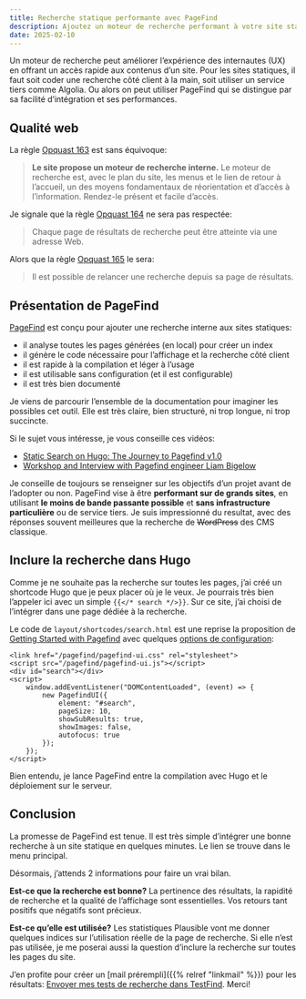 ```yaml
---
title: Recherche statique performante avec PageFind
description: Ajoutez un moteur de recherche performant à votre site statique avec PageFind. Facile à intégrer, léger et sans services tiers, il est idéal pour Hugo et d’autres générateurs statiques.
date: 2025-02-10
---
```


Un moteur de recherche peut améliorer l’expérience des internautes (UX) en offrant un accès rapide aux contenus d’un site.
Pour les sites statiques, il faut soit coder une recherche côté client à la main, soit utiliser un service tiers comme Algolia.
Ou alors on peut utiliser PageFind qui se distingue par sa facilité d’intégration et ses performances.

## Qualité web

La règle [Opquast 163](https://checklists.opquast.com/fr/assurance-qualite-web/le-site-propose-un-moteur-de-recherche-interne) est sans équivoque:

> **Le site propose un moteur de recherche interne.**
> Le moteur de recherche est, avec le plan du site, les menus et le lien de retour à l’accueil, un des moyens fondamentaux de réorientation et d’accès à l’information. Rendez-le présent et facile d’accès.

Je signale que la règle [Opquast 164](https://checklists.opquast.com/fr/assurance-qualite-web/chaque-page-de-resultats-de-recherche-peut-etre-atteint-via-une-adresse-web) ne sera pas respectée:

> Chaque page de résultats de recherche peut être atteinte via une adresse Web.

Alors que la règle [Opquast 165](https://checklists.opquast.com/fr/assurance-qualite-web/il-est-possible-de-relancer-une-recherche-depuis-sa-page-de-resultats) le sera:

> Il est possible de relancer une recherche depuis sa page de résultats.

## Présentation de PageFind

[PageFind](https://pagefind.app/) est conçu pour ajouter une recherche interne aux sites statiques:

- il analyse toutes les pages générées (en local) pour créer un index
- il génère le code nécessaire pour l’affichage et la recherche côté client
- il est rapide à la compilation et léger à l’usage
- il est utilisable sans configuration (et il est configurable)
- il est très bien documenté

Je viens de parcourir l’ensemble de la documentation pour imaginer les possibles cet outil.
Elle est très claire, bien structuré, ni trop longue, ni trop succincte.

Si le sujet vous intéresse, je vous conseille ces vidéos:

- [Static Search on Hugo: The Journey to Pagefind v1.0](https://www.youtube.com/watch?v=WgoBoX4qTk8)
- [Workshop and Interview with Pagefind engineer Liam Bigelow](https://www.youtube.com/watch?v=wb6tD2gDv2c)

Je conseille de toujours se renseigner sur les objectifs d’un projet avant de l’adopter ou non.
PageFind vise à être **performant sur de grands sites**, en utilisant **le moins de bande passante possible** et **sans infrastructure particulière** ou de service tiers.
Je suis impressionné du resultat, avec des réponses souvent meilleures que la recherche de ~~WordPress~~ des CMS classique.

## Inclure la recherche dans Hugo

Comme je ne souhaite pas la recherche sur toutes les pages, j’ai créé un shortcode Hugo que je peux placer où je le veux.
Je pourrais très bien l’appeler ici avec un simple `{{</* search */>}}`.
 Sur ce site, j’ai choisi de l’intégrer dans une page dédiée à la recherche.

Le code de `layout/shortcodes/search.html` est une reprise la proposition de [Getting Started with Pagefind](https://pagefind.app/docs/) avec quelques [options de configuration](https://pagefind.app/docs/ui/):

```
<link href="/pagefind/pagefind-ui.css" rel="stylesheet">
<script src="/pagefind/pagefind-ui.js"></script>
<div id="search"></div>
<script>
    window.addEventListener("DOMContentLoaded", (event) => {
        new PagefindUI({
            element: "#search",
            pageSize: 10,
            showSubResults: true,
            showImages: false,
            autofocus: true
        });
    });
</script>
```

Bien entendu, je lance PageFind entre la compilation avec Hugo et le déploiement sur le serveur.

## Conclusion

La promesse de PageFind est tenue.
Il est très simple d’intégrer une bonne recherche à un site statique en quelques minutes.
Le lien se trouve dans le menu principal.

Désormais, j’attends 2 informations pour faire un vrai bilan.

**Est-ce que la recherche est bonne?**
La pertinence des résultats, la rapidité de recherche et la qualité de l’affichage sont essentielles.
Vos retours tant positifs que négatifs sont précieux.

**Est-ce qu’elle est utilisée?**
Les statistiques Plausible vont me donner quelques indices sur l’utilisation réelle de la page de recherche.
Si elle n’est pas utilisée, je me poserai aussi la question d’inclure la recherche sur toutes les pages du site.

J’en profite pour créer un [mail prérempli]({{% relref "linkmail" %}}) pour les résultats: [Envoyer mes tests de recherche dans TestFind](mailto:hello+2025@nicolasfriedli.ch?subject=Test%20de%20PageFind&body=Hello%2C%0D%0A%0D%0AJe%20viens%20de%20tester%20un%20peu%20PageFind%20sur%20ton%20site%20et%20voici%20ce%20que%20je%20peux%20en%20dire.%0D%0A%0D%0AC’est%20globalement%3A%20excellent%20%2F%20bon%20%2F%20moyen%20%2F%20mauvais%20%2F%20non%20fonctionnel%0D%0A%0D%0AExemples%20de%20recherche%20qui%20fournissent%20de%20bons%20r%C3%A9sultats%3A%0D%0A%0D%0AExemples%20de%20recherche%20qui%20fournissent%20de%20mauvais%20r%C3%A9sultats%3A). Merci!
